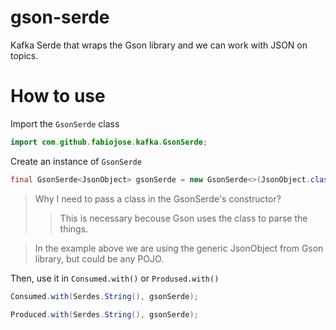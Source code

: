 # gson-serde
Kafka Serde that wraps the Gson library and we can work with JSON on topics.

# How to use

Import the `GsonSerde` class

```java
import com.github.fabiojose.kafka.GsonSerde;
```

Create an instance of `GsonSerde`

```java
final GsonSerde<JsonObject> gsonSerde = new GsonSerde<>(JsonObject.class);
```

> Why I need to pass a class in the GsonSerde's constructor? 
>> This is necessary becouse Gson uses the class to parse the things.

> In the example above we are using the generic JsonObject from Gson library, but could be any POJO.

Then, use it in `Consumed.with()` or `Prodused.with()`

```java
Consumed.with(Serdes.String(), gsonSerde);

Produced.with(Serdes.String(), gsonSerde);
```

